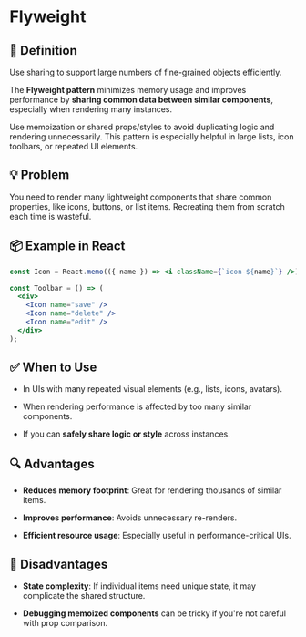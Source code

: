 # Flyweight

## 🧭 Definition

Use sharing to support large numbers of fine-grained objects efficiently.

The **Flyweight pattern** minimizes memory usage and improves performance by **sharing common data between similar components**, especially when rendering many instances.

Use memoization or shared props/styles to avoid duplicating logic and rendering unnecessarily. This pattern is especially helpful in large lists, icon toolbars, or repeated UI elements.

## 💡 Problem

You need to render many lightweight components that share common properties, like icons, buttons, or list items. Recreating them from scratch each time is wasteful.

## 📦 Example in React

```jsx
const Icon = React.memo(({ name }) => <i className={`icon-${name}`} />);

const Toolbar = () => (
  <div>
    <Icon name="save" />
    <Icon name="delete" />
    <Icon name="edit" />
  </div>
);
```

## ✅ When to Use

- In UIs with many repeated visual elements (e.g., lists, icons, avatars).

- When rendering performance is affected by too many similar components.

- If you can **safely share logic or style** across instances.

## 🔍 Advantages

- **Reduces memory footprint**: Great for rendering thousands of similar items.

- **Improves performance**: Avoids unnecessary re-renders.

- **Efficient resource usage**: Especially useful in performance-critical UIs.

## 🚫 Disadvantages

- **State complexity**: If individual items need unique state, it may complicate the shared structure.

- **Debugging memoized components** can be tricky if you're not careful with prop comparison.